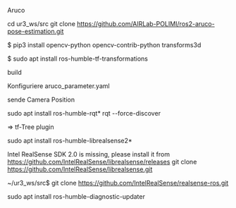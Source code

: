 Aruco

cd ur3_ws/src 
git clone https://github.com/AIRLab-POLIMI/ros2-aruco-pose-estimation.git

$ pip3 install opencv-python opencv-contrib-python transforms3d

$ sudo apt install ros-humble-tf-transformations

build

Konfiguriere aruco_parameter.yaml

sende Camera Position 


sudo apt install ros-humble-rqt*
rqt --force-discover

=> tf-Tree plugin

sudo apt install ros-humble-librealsense2*


Intel RealSense SDK 2.0 is missing, please install it from https://github.com/IntelRealSense/librealsense/releases
git clone https://github.com/IntelRealSense/librealsense.git



~/ur3_ws/src$ git clone https://github.com/IntelRealSense/realsense-ros.git

sudo apt install ros-humble-diagnostic-updater
